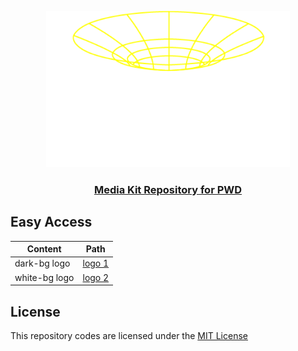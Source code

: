 <p align="center">
  <a href="https://decent.land">
    <img src="./pwd-logo/logo-dark.png" height="250">
    <h3 align="center">Media Kit Repository for PWD </h3>
  </a>
</p>

## Easy Access

| Content  | Path |
| ------------- |:-------------:|
| dark-bg logo      | [logo 1](./pwd-logo/logo-white.png) |
| white-bg logo      | [logo 2](./pwd-logo/logo-dark.png) |

## License
This repository codes are licensed under the [MIT License](./LICENSE)


